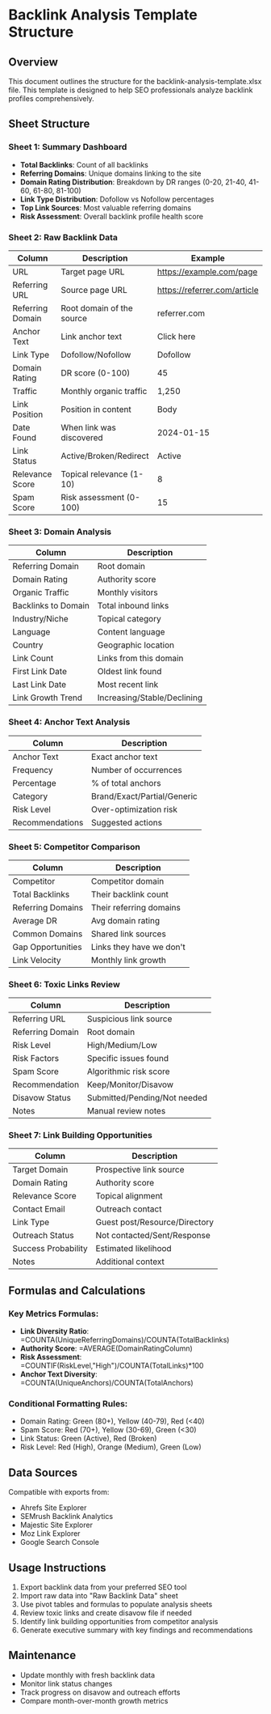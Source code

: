# Backlink Analysis Template Structure

## Overview
This document outlines the structure for the backlink-analysis-template.xlsx file. This template is designed to help SEO professionals analyze backlink profiles comprehensively.

## Sheet Structure

### Sheet 1: Summary Dashboard
- **Total Backlinks**: Count of all backlinks
- **Referring Domains**: Unique domains linking to the site
- **Domain Rating Distribution**: Breakdown by DR ranges (0-20, 21-40, 41-60, 61-80, 81-100)
- **Link Type Distribution**: Dofollow vs Nofollow percentages
- **Top Link Sources**: Most valuable referring domains
- **Risk Assessment**: Overall backlink profile health score

### Sheet 2: Raw Backlink Data
| Column | Description | Example |
|--------|-------------|---------|
| URL | Target page URL | https://example.com/page |
| Referring URL | Source page URL | https://referrer.com/article |
| Referring Domain | Root domain of the source | referrer.com |
| Anchor Text | Link anchor text | Click here |
| Link Type | Dofollow/Nofollow | Dofollow |
| Domain Rating | DR score (0-100) | 45 |
| Traffic | Monthly organic traffic | 1,250 |
| Link Position | Position in content | Body |
| Date Found | When link was discovered | 2024-01-15 |
| Link Status | Active/Broken/Redirect | Active |
| Relevance Score | Topical relevance (1-10) | 8 |
| Spam Score | Risk assessment (0-100) | 15 |

### Sheet 3: Domain Analysis
| Column | Description |
|--------|-------------|
| Referring Domain | Root domain |
| Domain Rating | Authority score |
| Organic Traffic | Monthly visitors |
| Backlinks to Domain | Total inbound links |
| Industry/Niche | Topical category |
| Language | Content language |
| Country | Geographic location |
| Link Count | Links from this domain |
| First Link Date | Oldest link found |
| Last Link Date | Most recent link |
| Link Growth Trend | Increasing/Stable/Declining |

### Sheet 4: Anchor Text Analysis
| Column | Description |
|--------|-------------|
| Anchor Text | Exact anchor text |
| Frequency | Number of occurrences |
| Percentage | % of total anchors |
| Category | Brand/Exact/Partial/Generic |
| Risk Level | Over-optimization risk |
| Recommendations | Suggested actions |

### Sheet 5: Competitor Comparison
| Column | Description |
|--------|-------------|
| Competitor | Competitor domain |
| Total Backlinks | Their backlink count |
| Referring Domains | Their referring domains |
| Average DR | Avg domain rating |
| Common Domains | Shared link sources |
| Gap Opportunities | Links they have we don't |
| Link Velocity | Monthly link growth |

### Sheet 6: Toxic Links Review
| Column | Description |
|--------|-------------|
| Referring URL | Suspicious link source |
| Referring Domain | Root domain |
| Risk Level | High/Medium/Low |
| Risk Factors | Specific issues found |
| Spam Score | Algorithmic risk score |
| Recommendation | Keep/Monitor/Disavow |
| Disavow Status | Submitted/Pending/Not needed |
| Notes | Manual review notes |

### Sheet 7: Link Building Opportunities
| Column | Description |
|--------|-------------|
| Target Domain | Prospective link source |
| Domain Rating | Authority score |
| Relevance Score | Topical alignment |
| Contact Email | Outreach contact |
| Link Type | Guest post/Resource/Directory |
| Outreach Status | Not contacted/Sent/Response |
| Success Probability | Estimated likelihood |
| Notes | Additional context |

## Formulas and Calculations

### Key Metrics Formulas:
- **Link Diversity Ratio**: =COUNTA(UniqueReferringDomains)/COUNTA(TotalBacklinks)
- **Authority Score**: =AVERAGE(DomainRatingColumn)
- **Risk Assessment**: =COUNTIF(RiskLevel,"High")/COUNTA(TotalLinks)*100
- **Anchor Text Diversity**: =COUNTA(UniqueAnchors)/COUNTA(TotalAnchors)

### Conditional Formatting Rules:
- Domain Rating: Green (80+), Yellow (40-79), Red (<40)
- Spam Score: Red (70+), Yellow (30-69), Green (<30)
- Link Status: Green (Active), Red (Broken)
- Risk Level: Red (High), Orange (Medium), Green (Low)

## Data Sources
Compatible with exports from:
- Ahrefs Site Explorer
- SEMrush Backlink Analytics
- Majestic Site Explorer
- Moz Link Explorer
- Google Search Console

## Usage Instructions
1. Export backlink data from your preferred SEO tool
2. Import raw data into "Raw Backlink Data" sheet
3. Use pivot tables and formulas to populate analysis sheets
4. Review toxic links and create disavow file if needed
5. Identify link building opportunities from competitor analysis
6. Generate executive summary with key findings and recommendations

## Maintenance
- Update monthly with fresh backlink data
- Monitor link status changes
- Track progress on disavow and outreach efforts
- Compare month-over-month growth metrics
